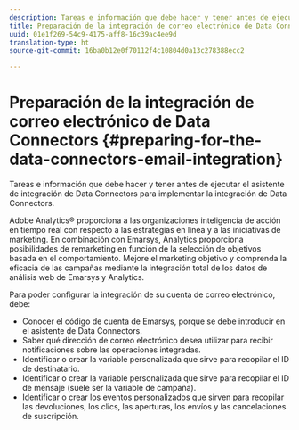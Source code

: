 ```yaml
---
description: Tareas e información que debe hacer y tener antes de ejecutar el asistente de integración de Data Connectors para implementar la integración de Data Connectors.
title: Preparación de la integración de correo electrónico de Data Connectors
uuid: 01e1f269-54c9-4175-aff8-16c39ac4ee9d
translation-type: ht
source-git-commit: 16ba0b12e0f70112f4c10804d0a13c278388ecc2

---
```



# Preparación de la integración de correo electrónico de Data Connectors {#preparing-for-the-data-connectors-email-integration}

Tareas e información que debe hacer y tener antes de ejecutar el asistente de integración de Data Connectors para implementar la integración de Data Connectors.

Adobe Analytics® proporciona a las organizaciones inteligencia de acción en tiempo real con respecto a las estrategias en línea y a las iniciativas de marketing. En combinación con Emarsys, Analytics proporciona posibilidades de remarketing en función de la selección de objetivos basada en el comportamiento. Mejore el marketing objetivo y comprenda la eficacia de las campañas mediante la integración total de los datos de análisis web de Emarsys y Analytics.

Para poder configurar la integración de su cuenta de correo electrónico, debe:

* Conocer el código de cuenta de Emarsys, porque se debe introducir en el asistente de Data Connectors.
* Saber qué dirección de correo electrónico desea utilizar para recibir notificaciones sobre las operaciones integradas.
* Identificar o crear la variable personalizada que sirve para recopilar el ID de destinatario.
* Identificar o crear la variable personalizada que sirve para recopilar el ID de mensaje (suele ser la variable de campaña).
* Identificar o crear los eventos personalizados que sirven para recopilar las devoluciones, los clics, las aperturas, los envíos y las cancelaciones de suscripción.

